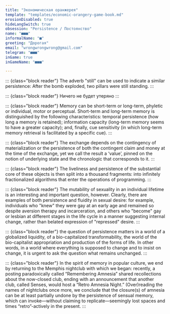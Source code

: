 ```yaml
---
title: "Экономическая оранжерея"
template: "templates/economic-orangery-game-book.md" 
erosionDisabled: true
hideLangSwitch: true
obsession: "Persistence / Постоянство"
name: "■■■"
informalName: "■"
greeting: "Дорогая"
email: "wrongwrongwrong@gmail.com"
telegram: "■■■"
inGame: true
inGameName: "■■■"

---
```


::: {class="block reader"}
The adverb "still" can be used to indicate a similar persistence: After the bomb exploded, two pillars were still standing.
:::

::: {class="block reader"}
Ничего не будет утеряно
:::

::: {class="block reader"}
Memory can be short-term or long-term, phyletic or individual, motor or perceptual. Short-term and long-term memory is distinguished by the following characteristics: temporal persistence (how long a memory is retained); information capacity (long-term memory seems to have a greater capacity); and, finally, cue sensi­tivity (in which long-term memory retrieval is facilitated by a specific cue).
:::

::: {class="block reader"}
The exchange depends on the contingency of materialization or the persistence of both the contingent claim and money at the time of the exchange, yet we call the result a ‘value’, pinned on the notion of underlying state and the chronologic that corresponds to it.
:::

::: {class="block reader"}
The liveliness and persistence of the substantial core of these objects is then split into a thousand fragments: into infinitely fractionalized algorithms that enter the operations of programming.
:::

::: {class="block reader"}
The mutability of sexuality in an individual lifetime is an interesting and important question, however. Clearly, there are examples of both persistence and fluidity in sexual desire: for example, individuals who "knew" they were gay at an early age and remained so despite aversion therapy and incarceration, and others who "become" gay or lesbian at different stages in the life cycle in a manner suggesting internal change, rather than belated expression of "repressed" desire.
:::

::: {class="block reader"}
the question of persistence matters in a world of a globalized liquidity, of a bio-capitalized transformability, the world of the bio-capitalist appropriation and production of the forms of life. In other words, in a world where everything is supposed to change and to insist on change, it is urgent to ask the question what remains unchanged.
:::

::: {class="block reader"}
In the spirit of memory in popular culture, we end by returning to the Memphis nightclub with which we began: recently, a posting paradoxically called “Remembering Amnesia” shared recollections about the now-closed club, ending with an announcement that another club, called Senses, would host a “Retro Amnesia Night.” (Over)reading the names of nightclubs once more, we conclude that the closure(s) of amnesia can be at least partially undone by the persistence of sensual memory, which can invoke—without claiming to replicate—seemingly lost spaces and times “retro”-actively in the present.
:::
